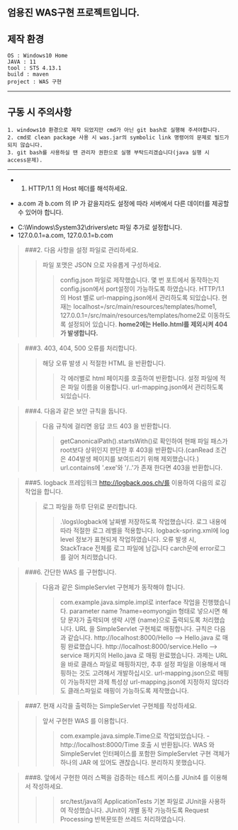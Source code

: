 엄용진 WAS구현 프로젝트입니다.
---

## 제작 환경

```
OS : Windows10 Home
JAVA : 11
tool : STS 4.13.1
build : maven
project : WAS 구현
```
---
## 구동 시 주의사항
```
1. windows10 환경으로 제작 되었지만 cmd가 아닌 git bash로 실행해 주셔야합니다.
2. cmd로 clean package 사용 시 was.jar의 symbolic link 명령어의 문제로 빌드가 되지 않습니다.
3. git bash를 사용하실 땐 관리자 권한으로 실행 부탁드리겠습니다(java 실행 시 access문제).
``` 
---
* 1. HTTP/1.1 의 Host 헤더를 해석하세요.
+ a.com 과 b.com 의 IP 가 같을지라도 설정에 따라 서버에서 다른 데이터를 제공할 수 있어야 합니다.
- C:\Windows\System32\drivers\etc 파일 추가로 설정합니다.
- 127.0.0.1=a.com, 127.0.0.1=b.com
 
>###2. 다음 사항을 설정 파일로 관리하세요.
>> 파일 포맷은 JSON 으로 자유롭게 구성하세요.
>>> config.json 파일로 제작했습니다.
>> 몇 번 포트에서 동작하는지
>>> config.json에서 port설정이 가능하도록 하였습니다.
>>  HTTP/1.1 의 Host 별로 
>>> url-mapping.json에서 관리하도록 되있습니다.
>>> 현재는 localhost=/src/main/resources/templates/home1, 127.0.0.1=/src/main/resources/templates/home2로 이동하도록 설정되어 있습니다.
>>> **home2에는 Hello.html를 제외시켜 404가 발생합니다.**

>###3. 403, 404, 500 오류를 처리합니다.
>> 해당 오류 발생 시 적절한 HTML 을 반환합니다.
>>> 각 에러별로 html 페이지를 호출하여 반환합니다.
>> 설정 파일에 적은 파일 이름을 이용합니다.
>>> url-mapping.json에서 관리하도록 되있습니다.

>###4. 다음과 같은 보안 규칙을 둡니다.
>> 다음 규칙에 걸리면 응답 코드 403 을 반환합니다.
>>> getCanonicalPath().startsWith()로 확인하여 현패 파일 패스가 root보다 상위인지 판단한 후 403을 반환합니다.(canRead 조건은 404발생 페이지를 보여드리기 위해 제외했습니다.)
>>> url.contains에 '.exe'와 '/..'가 존재 한다면 403을 반환합니다.

>###5. logback 프레임워크 http://logback.qos.ch/를 이용하여 다음의 로깅 작업을 합니다.
>> 로그 파일을 하루 단위로 분리합니다.
>>> .\logs\logback에 날짜별 저장하도록 작업했습니다.
>> 로그 내용에 따라 적절한 로그 레벨을 적용합니다.
>>> logback-spring.xml에 log level 정보가 표현되게 작업하였습니다.
>> 오류 발생 시, StackTrace 전체를 로그 파일에 남깁니다
>>> carch문에 error로그를 걸어 처리했습니다.

>###6. 간단한 WAS 를 구현합니다.
>> 다음과 같은 SimpleServlet 구현체가 동작해야 합니다.
>>> com.example.java.simple.impl로 interface 작업을 진행했습니다.
>>> parameter name ?name=eomyongjin 형태로 넣으시면 해당 문자가 출력되며 생략 시엔 {name}으로 출력되도록 처리했습니다.
>> URL 을 SimpleServlet 구현체로 매핑합니다. 규칙은 다음과 같습니다.
>>> http://localhost:8000/Hello --> Hello.java 로 매핑 완료했습니다.
>>> http://localhost:8000/service.Hello --> service 패키지의 Hello.java 로 매핑 완료했습니다.
>> 과제는 URL 을 바로 클래스 파일로 매핑하지만, 추후 설정 파일을 이용해서 매핑하는 것도 고려해서 개발하십시오.
>>> url-mapping.json으로 매핑이 가능하지만 과제 특성상 url-mapping.json에 지정하지 않더라도 클래스파일로 매핑이 가능하도록 제작했습니다.

>###7. 현재 시각을 출력하는 SimpleServlet 구현체를 작성하세요.
>> 앞서 구현한 WAS 를 이용합니다.
>>> com.example.java.simple.Time으로 작업되었습니다. - http://localhost:8000/Time 호출 시 반환됩니다.
>> WAS 와 SimpleServlet 인터페이스를 포함한 SimpleServlet 구현 객체가 하나의 JAR 에 있어도 괜찮습니다.
>>> 분리하지 못했습니다.
	
>###8. 앞에서 구현한 여러 스펙을 검증하는 테스트 케이스를 JUnit4 를 이용해서 작성하세요.
>>> src/test/java의 ApplicationTests 기본 파일로 JUnit을 사용하여 작성했습니다.
>>> JUnit이 개별 동작 가능하도록 Request Processing 반복문또한 쓰레드 처리하였습니다.
        
